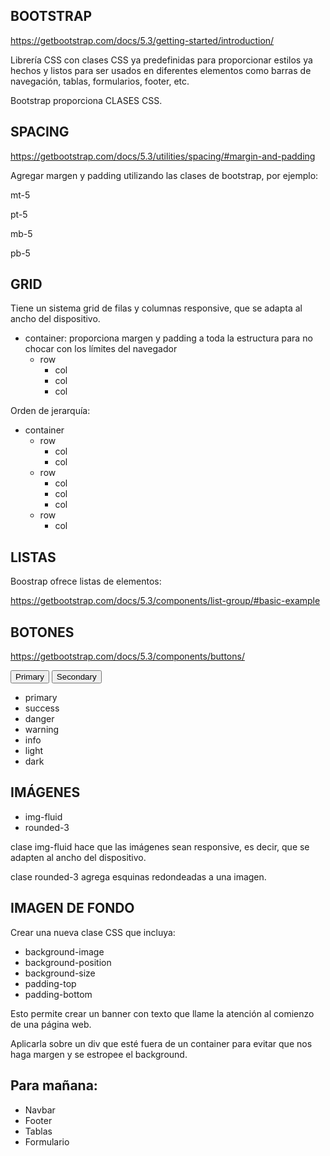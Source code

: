 
## BOOTSTRAP

https://getbootstrap.com/docs/5.3/getting-started/introduction/

Librería CSS con clases CSS ya predefinidas para proporcionar estilos ya hechos y listos para ser usados en diferentes elementos como barras de navegación, tablas, formularios, footer, etc. 

Bootstrap proporciona CLASES CSS.


## SPACING

https://getbootstrap.com/docs/5.3/utilities/spacing/#margin-and-padding

Agregar margen y padding utilizando las clases de bootstrap, por ejemplo:

mt-5

pt-5

mb-5

pb-5

## GRID

Tiene un sistema grid de filas y columnas responsive, que se adapta al ancho del dispositivo.

* container: proporciona margen y padding a toda la estructura para no chocar con los límites del navegador
    * row
        * col
        * col
        * col

Orden de jerarquía:

* container
    * row
        * col
        * col
    * row
        * col
        * col
        * col
    * row
        * col

## LISTAS

Boostrap ofrece listas de elementos:

https://getbootstrap.com/docs/5.3/components/list-group/#basic-example


## BOTONES

https://getbootstrap.com/docs/5.3/components/buttons/

<button type="button" class="btn btn-primary">Primary</button>
<button type="button" class="btn btn-secondary">Secondary</button>

* primary
* success
* danger
* warning
* info
* light
* dark


## IMÁGENES

* img-fluid
* rounded-3


clase img-fluid hace que las imágenes sean responsive, es decir, que se adapten al ancho del dispositivo.

clase rounded-3 agrega esquinas redondeadas a una imagen.


## IMAGEN DE FONDO

Crear una nueva clase CSS que incluya:

* background-image
* background-position
* background-size
* padding-top
* padding-bottom

Esto permite crear un banner con texto que llame la atención al comienzo de una página web.

Aplicarla sobre un div que esté fuera de un container para evitar que nos haga margen y se estropee el background.

## Para mañana:

* Navbar
* Footer
* Tablas
* Formulario